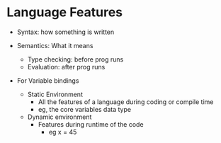 # Language Features

- Syntax: how something is written
- Semantics: What it means
    - Type checking: before prog runs
    - Evaluation: after prog runs

- For Variable bindings
    - Static Environment
        - All the features of a language during coding or compile time
        - eg, the core variables data type 
    - Dynamic environment
        - Features during runtime of the code
            - eg x = 45
